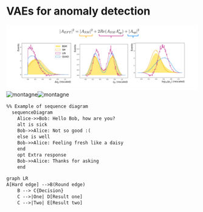 # VAEs for anomaly detection
<img src="./docs/assets/images/eft.png" alt="lasagna">
<img src="./docs/assets/images/montagne.png" alt="montagne"><img src="./docs/assets/images/montagne.png" alt="montagne">

```mermaid
%% Example of sequence diagram
  sequenceDiagram
    Alice->>Bob: Hello Bob, how are you?
    alt is sick
    Bob->>Alice: Not so good :(
    else is well
    Bob->>Alice: Feeling fresh like a daisy
    end
    opt Extra response
    Bob->>Alice: Thanks for asking
    end
```

```mermaid
graph LR
A[Hard edge] -->B(Round edge)
    B --> C{Decision}
    C -->|One| D[Result one]
    C -->|Two| E[Result two]
```
